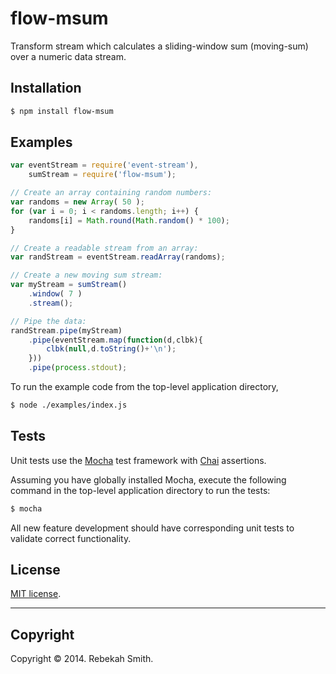 flow-msum
=========

Transform stream which calculates a sliding-window sum (moving-sum) over a numeric data stream.

## Installation

```bash
$ npm install flow-msum
```

## Examples

``` javascript
var eventStream = require('event-stream'),
	sumStream = require('flow-msum');

// Create an array containing random numbers:
var randoms = new Array( 50 );
for (var i = 0; i < randoms.length; i++) {
    randoms[i] = Math.round(Math.random() * 100);
}

// Create a readable stream from an array:
var randStream = eventStream.readArray(randoms);

// Create a new moving sum stream:
var myStream = sumStream()
	.window( 7 )
	.stream();

// Pipe the data:
randStream.pipe(myStream)
    .pipe(eventStream.map(function(d,clbk){
		clbk(null,d.toString()+'\n');
    }))
    .pipe(process.stdout);
```

To run the example code from the top-level application directory,
```bash
$ node ./examples/index.js
```

## Tests

Unit tests use the [Mocha](http://mochajs.org/) test framework with [Chai](http://chaijs.com) assertions.

Assuming you have globally installed Mocha, execute the following command in the top-level application directory to run the tests:
```bash
$ mocha
```

All new feature development should have corresponding unit tests to validate correct functionality. 


## License

[MIT license](http://opensource.org/licenses/MIT).

---
## Copyright

Copyright © 2014. Rebekah Smith.




